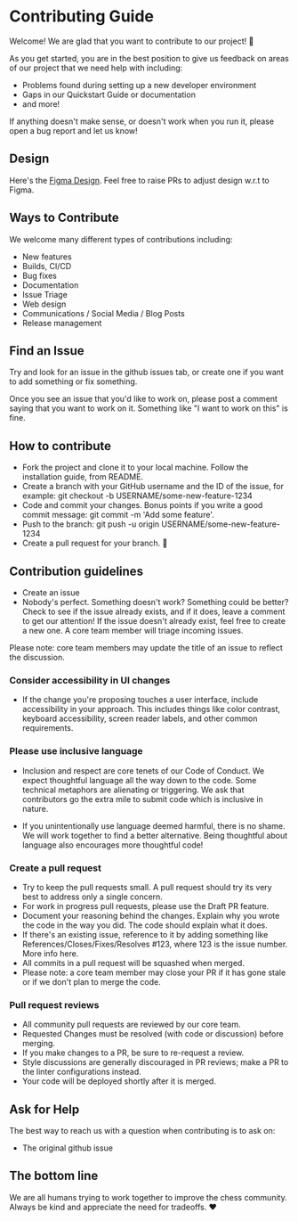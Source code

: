 # Contributing Guide

Welcome! We are glad that you want to contribute to our project! 💖

As you get started, you are in the best position to give us feedback on areas of
our project that we need help with including:

- Problems found during setting up a new developer environment
- Gaps in our Quickstart Guide or documentation
- and more!

If anything doesn't make sense, or doesn't work when you run it, please open a
bug report and let us know!

## Design

Here's the [Figma Design](https://www.figma.com/design/ovtobVhcQGARi9a9SovZbT/HELPCHESS_HANDOVER-FILES?node-id=201-2&t=klD8uoXzuoZdVLlh-0). Feel free to raise PRs to adjust design w.r.t to Figma.

## Ways to Contribute

We welcome many different types of contributions including:

- New features
- Builds, CI/CD
- Bug fixes
- Documentation
- Issue Triage
- Web design
- Communications / Social Media / Blog Posts
- Release management

## Find an Issue

Try and look for an issue in the github issues tab, or create one if you want to add something or fix something.

Once you see an issue that you'd like to work on, please post a comment saying
that you want to work on it. Something like "I want to work on this" is fine.

## How to contribute

- Fork the project and clone it to your local machine. Follow the installation guide, from README.
- Create a branch with your GitHub username and the ID of the issue, for example: git checkout -b USERNAME/some-new-feature-1234
- Code and commit your changes. Bonus points if you write a good commit message: git commit -m 'Add some feature'.
- Push to the branch: git push -u origin USERNAME/some-new-feature-1234
- Create a pull request for your branch. 🎉

## Contribution guidelines

- Create an issue
- Nobody's perfect. Something doesn't work? Something could be better? Check to see if the issue already exists, and if it does, leave a comment to get our attention! If the issue doesn't already exist, feel free to create a new one. A core team member will triage incoming issues.

Please note: core team members may update the title of an issue to reflect the discussion.

### Consider accessibility in UI changes

- If the change you're proposing touches a user interface, include accessibility in your approach. This includes things like color contrast, keyboard accessibility, screen reader labels, and other common requirements.

### Please use inclusive language

- Inclusion and respect are core tenets of our Code of Conduct. We expect thoughtful language all the way down to the code. Some technical metaphors are alienating or triggering. We ask that contributors go the extra mile to submit code which is inclusive in nature.

- If you unintentionally use language deemed harmful, there is no shame. We will work together to find a better alternative. Being thoughtful about language also encourages more thoughtful code!

### Create a pull request

- Try to keep the pull requests small. A pull request should try its very best to address only a single concern.
- For work in progress pull requests, please use the Draft PR feature.
- Document your reasoning behind the changes. Explain why you wrote the code in the way you did. The code should explain what it does.
- If there's an existing issue, reference to it by adding something like References/Closes/Fixes/Resolves #123, where 123 is the issue number. More info here.
- All commits in a pull request will be squashed when merged.
- Please note: a core team member may close your PR if it has gone stale or if we don't plan to merge the code.

### Pull request reviews

- All community pull requests are reviewed by our core team.
- Requested Changes must be resolved (with code or discussion) before merging.
- If you make changes to a PR, be sure to re-request a review.
- Style discussions are generally discouraged in PR reviews; make a PR to the linter configurations instead.
- Your code will be deployed shortly after it is merged.

## Ask for Help

The best way to reach us with a question when contributing is to ask on:

- The original github issue

## The bottom line

We are all humans trying to work together to improve the chess community. Always be kind and appreciate the need for tradeoffs. ❤️
